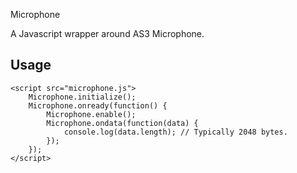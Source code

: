 Microphone

A Javascript wrapper around AS3 Microphone.

## Usage

    <script src="microphone.js">
        Microphone.initialize();
        Microphone.onready(function() {
            Microphone.enable();
            Microphone.ondata(function(data) {
                console.log(data.length); // Typically 2048 bytes.
            });
        });
    </script>
